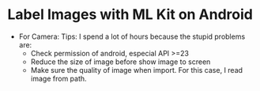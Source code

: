 # Label Images with ML Kit on Android
* For Camera:
Tips: I spend a lot of hours because the stupid problems are:
    + Check permission of android, especial API >=23
    + Reduce the size of image before show image to screen
    + Make sure the quality of image when import. For this case, I read image from path.


